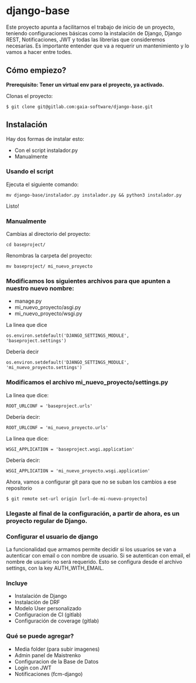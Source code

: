 # django-base
Este proyecto apunta a facilitarnos el trabajo de inicio de un proyecto, teniendo configuraciones básicas como la instalación de Django, Django REST, Notificaciones, JWT y todas las librerías que consideremos necesarias.
Es importante entender que va a requerir un mantenimiento y lo vamos a hacer entre todes.

## Cómo empiezo?
**Prerequisito: Tener un virtual env para el proyecto, ya activado.**

Clonas el proyecto:
``` 
$ git clone git@gitlab.com:gaia-software/django-base.git 
```

## Instalación
Hay dos formas de instalar esto:
- Con el script instalador.py
- Manualmente

### Usando el script
Ejecuta el siguiente comando:
```
mv django-base/instalador.py instalador.py && python3 instalador.py  

```

Listo!

### Manualmente

Cambias al directorio del proyecto:
```
cd baseproject/
```
Renombras la carpeta del proyecto:
```
mv baseproject/ mi_nuevo_proyecto
```

### Modificamos los siguientes archivos para que apunten a nuestro nuevo nombre:
- manage.py 
- mi_nuevo_proyecto/asgi.py 
- mi_nuevo_proyecto/wsgi.py 

La linea que dice
```
os.environ.setdefault('DJANGO_SETTINGS_MODULE', 'baseproject.settings')
```

Debería decir
```
os.environ.setdefault('DJANGO_SETTINGS_MODULE', 'mi_nuevo_proyecto.settings')
```

### Modificamos el archivo mi_nuevo_proyecto/settings.py
La linea que dice:
```
ROOT_URLCONF = 'baseproject.urls'
```

Debería decir:
```
ROOT_URLCONF = 'mi_nuevo_proyecto.urls'
```
La linea que dice:
```
WSGI_APPLICATION = 'baseproject.wsgi.application'
```

Debería decir:
```
WSGI_APPLICATION = 'mi_nuevo_proyecto.wsgi.application'
```

Ahora, vamos a configurar git para que no se suban los cambios a ese repositorio
```
$ git remote set-url origin [url-de-mi-nuevo-proyecto]
```

### Llegaste al final de la configuración, a partir de ahora, es un proyecto regular de Django.


### Configurar el usuario de django
La funcionalidad que armamos permite decidir si los usuarios se van a autenticar con email o con nombre de usuario. Si se autentican con email, el nombre de usuario no será requerido. Esto se configura desde el archivo settings, con la key AUTH_WITH_EMAIL.


### Incluye
- Instalación de Django
- Instalación de DRF
- Modelo User personalizado
- Configuracion de CI (gitlab)
- Configuración de coverage (gitlab)

### Qué se puede agregar?
- Media folder (para subir imagenes)
- Admin panel de Maistrenko
- Configuracion de la Base de Datos
- Login con JWT
- Notificaciones (fcm-django)


